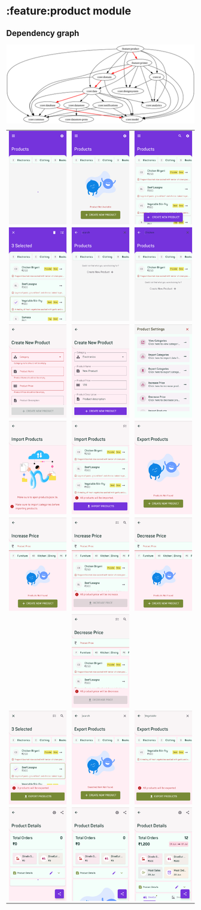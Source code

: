 # :feature:product module
## Dependency graph
![Dependency graph](../../docs/images/graphs/dep_graph_feature_product.svg)

|                                                                                                                  |                                                                                                                                      |                                                                                                                                    |
|------------------------------------------------------------------------------------------------------------------|--------------------------------------------------------------------------------------------------------------------------------------|------------------------------------------------------------------------------------------------------------------------------------|
| ![ProductScreenLoading_phone.png](./src/test/screenshots/ProductScreenLoading_phone.png)                         | ![ProductScreenEmptyContent_phone.png](./src/test/screenshots/ProductScreenEmptyContent_phone.png)                                   | ![ProductScreenSuccessContent_phone.png](./src/test/screenshots/ProductScreenSuccessContent_phone.png)                             |
| ![ItemsPopulatedAndSelected_phone.png](./src/test/screenshots/ItemsPopulatedAndSelected_phone.png)               | ![ShowSearchBarAndGetEmptyResult_phone.png](./src/test/screenshots/ShowSearchBarAndGetEmptyResult_phone.png)                         | ![ShowSearchBarAndGetSuccessResult_phone.png](./src/test/screenshots/ShowSearchBarAndGetSuccessResult_phone.png)                   |
| ![AddEditItemScreenWithEmptyData_phone.png](./src/test/screenshots/AddEditItemScreenWithEmptyData_phone.png)     | ![AddEditItemScreenWithDummyData_phone.png](./src/test/screenshots/AddEditItemScreenWithDummyData_phone.png)                         | ![ShowSettingsBottomSheet_phone.png](./src/test/screenshots/ShowSettingsBottomSheet_phone.png)                                     |
| ![ImportScreenWithEmptyData_phone.png](./src/test/screenshots/ImportScreenWithEmptyData_phone.png)               | ![ImportScreenWithSomeData_phone.png](./src/test/screenshots/ImportScreenWithSomeData_phone.png)                                     | ![ExportScreenWithEmptyData_phone.png](./src/test/screenshots/ExportScreenWithEmptyData_phone.png)                                 |
| ![IncreasePriceScreenWithEmptyData_phone.png](./src/test/screenshots/IncreasePriceScreenWithEmptyData_phone.png) | ![IncreasePriceScreenWithSomeData_phone.png](./src/test/screenshots/IncreasePriceScreenWithSomeData_phone.png)                       | ![DecreasePriceScreenWithEmptyData_phone.png](./src/test/screenshots/DecreasePriceScreenWithEmptyData_phone.png)                   |
|                                                                                                                  | ![DecreasePriceScreenWithSomeData_phone.png](./src/test/screenshots/DecreasePriceScreenWithSomeData_phone.png)                       |                                                                                                                                    |
| ![ExportScreenWithSomeData_phone.png](./src/test/screenshots/ExportScreenWithSomeData_phone.png)                 | ![ExportScreenPerformSearchAndGetEmptyResult_phone.png](./src/test/screenshots/ExportScreenPerformSearchAndGetEmptyResult_phone.png) | ![ExportScreenPerformSearchAndGetSomeResult_phone.png](./src/test/screenshots/ExportScreenPerformSearchAndGetSomeResult_phone.png) |
| ![ProductDetailsScreenLoading_phone.png](./src/test/screenshots/ProductDetailsScreenLoading_phone.png)           | ![ProductDetailsScreenEmpty_phone.png](./src/test/screenshots/ProductDetailsScreenEmpty_phone.png)                                   | ![ProductDetailsScreenPopulated_phone.png](./src/test/screenshots/ProductDetailsScreenPopulated_phone.png)                         |

